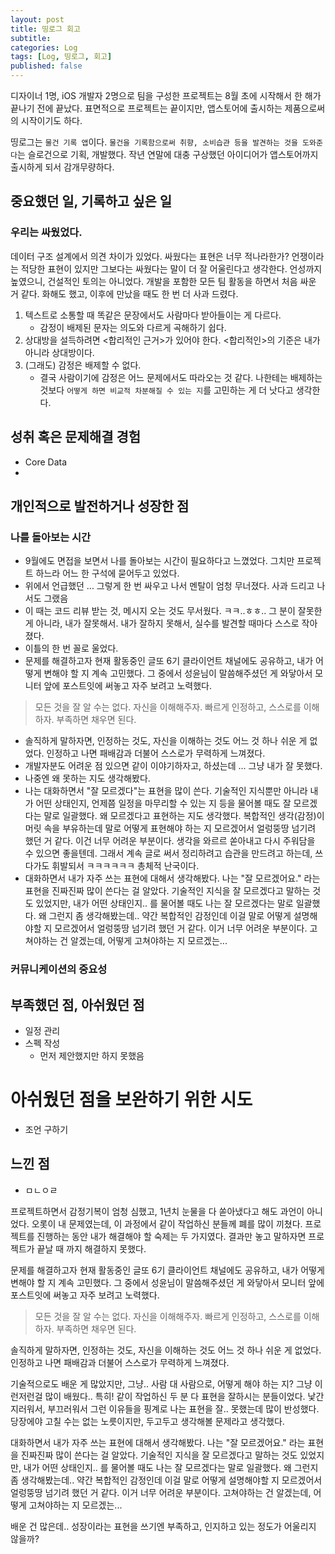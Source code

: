 ```yaml
---
layout: post
title: 띵로그 회고
subtitle: 
categories: Log
tags: [Log, 띵로그, 회고]
published: false
---
```


디자이너 1명, iOS 개발자 2명으로 팀을 구성한 프로젝트는 8월 초에 시작해서 한 해가 끝나기 전에 끝났다. 표면적으로 프로젝트는 끝이지만, 앱스토어에 출시하는 제품으로써의 시작이기도 하다.

띵로그는 `물건 기록 앱`이다. `물건을 기록함으로써 취향, 소비습관 등을 발견하는 것을 도와준다`는 슬로건으로 기획, 개발했다. 작년 연말에 대충 구상했던 아이디어가 앱스토어까지 출시하게 되서 감개무량하다. 

## 중요했던 일, 기록하고 싶은 일

### 우리는 싸웠었다.

데이터 구조 설계에서 의견 차이가 있었다. 싸웠다는 표현은 너무 적나라한가? 언쟁이라는 적당한 표현이 있지만 그보다는 싸웠다는 말이 더 잘 어울린다고 생각한다. 언성까지 높였으니, 건설적인 토의는 아니었다. 개발을 포함한 모든 팀 활동을 하면서 처음 싸운 거 같다. 화해도 했고, 이후에 만났을 때도 한 번 더 사과 드렸다. 

1. 텍스트로 소통할 때 똑같은 문장에서도 사람마다 받아들이는 게 다르다.
   - 감정이 배제된 문자는 의도와 다르게 곡해하기 쉽다.
2. 상대방을 설득하려면 <합리적인 근거>가 있어야 한다. <합리적인>의 기준은 내가 아니라 상대방이다.
3. (그래도) 감정은 배제할 수 없다. 
   - 결국 사람이기에 감정은 어느 문제에서도 따라오는 것 같다. 나한테는 배제하는 것보다 `어떻게 하면 비교적 차분해질 수 있는 지`를 고민하는 게 더 낫다고 생각한다.


## 성취 혹은 문제해결 경험
- Core Data
- 

## 개인적으로 발전하거나 성장한 점

### 나를 돌아보는 시간

- 9월에도 면접을 보면서 나를 돌아보는 시간이 필요하다고 느꼈었다. 그치만 프로젝트 하느라 어느 한 구석에 묻어두고 있었다.
- 위에서 언급했던 ... 그렇게 한 번 싸우고 나서 멘탈이 엄청 무너졌다. 사과 드리고 나서도 그랬음
- 이 때는 코드 리뷰 받는 것, 메시지 오는 것도 무서웠다. ㅋㅋ..ㅎㅎ.. 그 분이 잘못한 게 아니라, 내가 잘못해서. 내가 잘하지 못해서, 실수를 발견할 때마다 스스로 작아졌다. 
- 이틀의 한 번 꼴로 울었다. 
- 문제를 해결하고자 현재 활동중인 글또 6기 클라이언트 채널에도 공유하고, 내가 어떻게 변해야 할 지 계속 고민했다. 그 중에서 성윤님이 말씀해주셨던 게 와닿아서 모니터 앞에 포스트잇에 써놓고 자주 보려고 노력했다.
> 모든 것을 잘 알 수는 없다. 자신을 이해해주자. 빠르게 인정하고, 스스로를 이해하자. 부족하면 채우면 된다.
- 솔직하게 말하자면, 인정하는 것도, 자신을 이해하는 것도 어느 것 하나 쉬운 게 없었다. 인정하고 나면 패배감과 더불어 스스로가 무력하게 느껴졌다. 
- 개발자분도 어려운 점 있으면 같이 이야기하자고, 하셨는데 ... 그냥 내가 잘 못했다. 
- 나중엔 왜 못하는 지도 생각해봤다.
- 나는 대화하면서 "잘 모르겠다"는 표현을 많이 쓴다. 기술적인 지식뿐만 아니라 내가 어떤 상태인지, 언제쯤 일정을 마무리할 수 있는 지 등을 물어볼 때도 잘 모르겠다는 말로 일괄했다. 왜 모르겠다고 표현하는 지도 생각했다. 복합적인 생각(감정)이 머릿 속을 부유하는데 말로 어떻게 표현해야 하는 지 모르겠어서 얼렁뚱땅 넘기려 했던 거 같다. 이건 너무 어려운 부분이다. 생각을 와르르 쏟아내고 다시 주워담을 수 있으면 좋을텐데. 그래서 계속 글로 써서 정리하려고 습관을 만드려고 하는데, 쓰다가도 휘발되서 ㅋㅋㅋㅋㅋㅋ 총체적 난국이다. 
- 대화하면서 내가 자주 쓰는 표현에 대해서 생각해봤다. 나는 "잘 모르겠어요." 라는 표현을 진짜진짜 많이 쓴다는 걸 알았다. 기술적인 지식을 잘 모르겠다고 말하는 것도 있었지만, 내가 어떤 상태인지.. 를 물어볼 때도 나는 잘 모르겠다는 말로 일괄했다. 왜 그런지 좀 생각해봤는데.. 약간 복합적인 감정인데 이걸 말로 어떻게 설명해야할 지 모르겠어서 얼렁뚱땅 넘기려 했던 거 같다. 이거 너무 어려운 부분이다. 고쳐야하는 건 알겠는데, 어떻게 고쳐야하는 지 모르겠는...

### 커뮤니케이션의 중요성



## 부족했던 점, 아쉬웠던 점
- 일정 관리
- 스펙 작성
  - 먼저 제안했지만 하지 못했음

# 아쉬웠던 점을 보완하기 위한 시도

- 조언 구하기


## 느낀 점
- ㅁㄴㅇㄹ


프로젝트하면서 감정기복이 엄청 심했고, 1년치 눈물을 다 쏟아냈다고 해도 과언이 아니었다. 오롯이 내 문제였는데, 이 과정에서 같이 작업하신 분들께 폐를 많이 끼쳤다. 
프로젝트를 진행하는 동안 내가 해결해야 할 숙제는 두 가지였다. 결과만 놓고 말하자면 프로젝트가 끝날 때 까지 해결하지 못했다.

문제를 해결하고자 현재 활동중인 글또 6기 클라이언트 채널에도 공유하고, 내가 어떻게 변해야 할 지 계속 고민했다. 그 중에서 성윤님이 말씀해주셨던 게 와닿아서 모니터 앞에 포스트잇에 써놓고 자주 보려고 노력했다.

> 모든 것을 잘 알 수는 없다. 자신을 이해해주자. 빠르게 인정하고, 스스로를 이해하자. 부족하면 채우면 된다.

솔직하게 말하자면, 인정하는 것도, 자신을 이해하는 것도 어느 것 하나 쉬운 게 없었다. 인정하고 나면 패배감과 더불어 스스로가 무력하게 느껴졌다. 

기술적으로도 배운 게 많았지만, 그냥.. 사람 대 사람으로, 어떻게 해야 하는 지? 그냥 이런저런걸 많이 배웠다.. 특히! 같이 작업하신 두 분 다 표현을 잘하시는 분들이었다. 낯간지러워서, 부끄러워서 그런 이유들을 핑계로 나는 표현을 잘.. 못했는데 많이 반성했다. 당장에야 고칠 수는 없는 노릇이지만, 두고두고 생각해볼 문제라고 생각했다.

대화하면서 내가 자주 쓰는 표현에 대해서 생각해봤다. 나는 "잘 모르겠어요." 라는 표현을 진짜진짜 많이 쓴다는 걸 알았다. 기술적인 지식을 잘 모르겠다고 말하는 것도 있었지만, 내가 어떤 상태인지.. 를 물어볼 때도 나는 잘 모르겠다는 말로 일괄했다. 왜 그런지 좀 생각해봤는데.. 약간 복합적인 감정인데 이걸 말로 어떻게 설명해야할 지 모르겠어서 얼렁뚱땅 넘기려 했던 거 같다. 이거 너무 어려운 부분이다. 고쳐야하는 건 알겠는데, 어떻게 고쳐야하는 지 모르겠는...

배운 건 많은데.. 성장이라는 표현을 쓰기엔 부족하고, 인지하고 있는 정도가 어울리지 않을까? 
